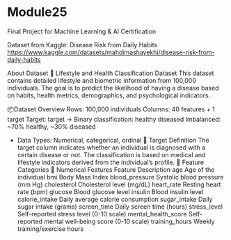 # Module25
Final Project for Machine Learning &amp; AI Certification

Dataset from Kaggle: Disease Risk from Daily Habits
https://www.kaggle.com/datasets/mahdimashayekhi/disease-risk-from-daily-habits

About Dataset
🧠 Lifestyle and Health Classification Dataset
This dataset contains detailed lifestyle and biometric information from 100,000 individuals. The goal is to predict the likelihood of having a disease based on habits, health metrics, demographics, and psychological indicators.

📦Dataset Overview
Rows: 100,000 individuals
Columns: 40 features + 1 target
Target: target → Binary classification:
healthy
diseased
Imbalanced: ~70% healthy, ~30% diseased
- Data Types: Numerical, categorical, ordinal
🎯 Target Definition
The target column indicates whether an individual is diagnosed with a certain disease or not. The classification is based on medical and lifestyle indicators derived from the individual’s profile.
🧬 Feature Categories
🔢 Numerical Features
Feature	Description
age	Age of the individual
bmi	Body Mass Index
blood_pressure	Systolic blood pressure (mm Hg)
cholesterol	Cholesterol level (mg/dL)
heart_rate	Resting heart rate (bpm)
glucose	Blood glucose level
insulin	Blood insulin level
calorie_intake	Daily average calorie consumption
sugar_intake	Daily sugar intake (grams)
screen_time	Daily screen time (hours)
stress_level	Self-reported stress level (0-10 scale)
mental_health_score	Self-reported mental well-being score (0-10 scale)
training_hours	Weekly training/exercise hours
